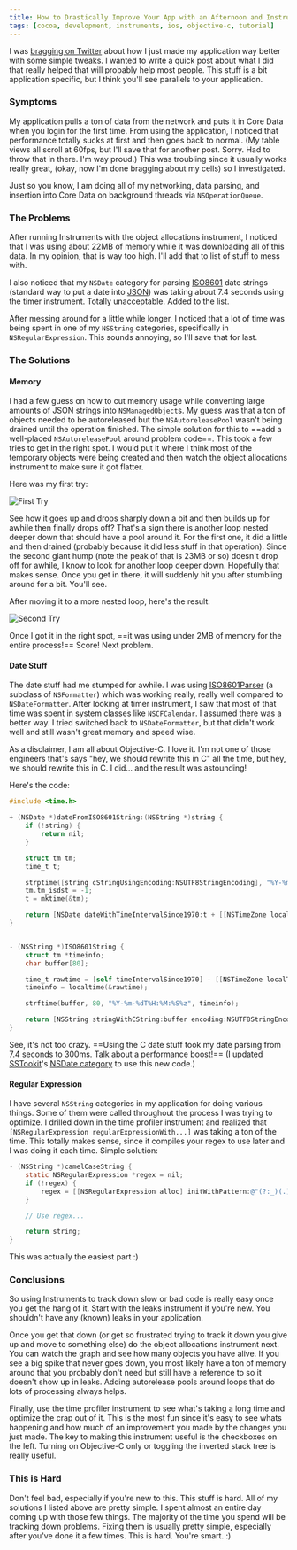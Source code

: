 ```yaml
---
title: How to Drastically Improve Your App with an Afternoon and Instruments
tags: [cocoa, development, instruments, ios, objective-c, tutorial]
---
```


I was [bragging on Twitter](http://twitter.com/#!/samsoffes/status/40214844405710848) about how I just made my application way better with some simple tweaks. I wanted to write a quick post about what I did that really helped that will probably help most people. This stuff is a bit application specific, but I think you'll see parallels to your application.

### Symptoms

My application pulls a ton of data from the network and puts it in Core Data when you login for the first time. From using the application, I noticed that performance totally sucks at first and then goes back to normal. (My table views all scroll at 60fps, but I'll save that for another post. Sorry. Had to throw that in there. I'm way proud.) This was troubling since it usually works really great, (okay, now I'm done bragging about my cells) so I investigated.

Just so you know, I am doing all of my networking, data parsing, and insertion into Core Data on background threads via `NSOperationQueue`.

### The Problems

After running Instruments with the object allocations instrument, I noticed that I was using about 22MB of memory while it was downloading all of this data. In my opinion, that is way too high. I'll add that to list of stuff to mess with.

I also noticed that my `NSDate` category for parsing [ISO8601](http://en.wikipedia.org/wiki/ISO_8601) date strings (standard way to put a date into [JSON](http://en.wikipedia.org/wiki/JSON)) was taking about 7.4 seconds using the timer instrument. Totally unacceptable. Added to the list.

After messing around for a little while longer, I noticed that a lot of time was being spent in one of my `NSString` categories, specifically in `NSRegularExpression`. This sounds annoying, so I'll save that for last.

### The Solutions

#### Memory

I had a few guess on how to cut memory usage while converting large amounts of JSON strings into `NSManagedObject`s. My guess was that a ton of objects needed to be autoreleased but the `NSAutoreleasePool` wasn't being drained until the operation finished. The simple solution for this to ==add a well-placed `NSAutoreleasePool` around problem code==. This took a few tries to get in the right spot. I would put it where I think most of the temporary objects were being created and then watch the object allocations instrument to make sure it got flatter.

Here was my first try:

![First Try](http://assets.samsoff.es/posts/how-to-drastically-improve-your-app-with-an-afternoon-and-instruments/try-1.png)

See how it goes up and drops sharply down a bit and then builds up for awhile then finally drops off? That's a sign there is another loop nested deeper down that should have a pool around it. For the first one, it did a little and then drained (probably because it did less stuff in that operation). Since the second giant hump (note the peak of that is 23MB or so) doesn't drop off for awhile, I know to look for another loop deeper down. Hopefully that makes sense. Once you get in there, it will suddenly hit you after stumbling around for a bit. You'll see.

After moving it to a more nested loop, here's the result:

![Second Try](http://assets.samsoff.es/posts/how-to-drastically-improve-your-app-with-an-afternoon-and-instruments/try-2.png)

Once I got it in the right spot, ==it was using under 2MB of memory for the entire process!== Score! Next problem.

#### Date Stuff

The date stuff had me stumped for awhile. I was using [ISO8601Parser](https://github.com/square/iso8601parser) (a subclass of `NSFormatter`) which was working really, really well compared to `NSDateFormatter`. After looking at timer instrument, I saw that most of that time was spent in system classes like `NSCFCalendar`. I assumed there was a better way. I tried switched back to `NSDateFormatter`, but that didn't work well and still wasn't great memory and speed wise.

As a disclaimer, I am all about Objective-C. I love it. I'm not one of those engineers that's says "hey, we should rewrite this in C" all the time, but hey, we should rewrite this in C. I did... and the result was astounding!

Here's the code:

``` objective-c
#include <time.h>

+ (NSDate *)dateFromISO8601String:(NSString *)string {
    if (!string) {
        return nil;
    }

    struct tm tm;
    time_t t;

    strptime([string cStringUsingEncoding:NSUTF8StringEncoding], "%Y-%m-%dT%H:%M:%S%z", &tm);
    tm.tm_isdst = -1;
    t = mktime(&tm);

    return [NSDate dateWithTimeIntervalSince1970:t + [[NSTimeZone localTimeZone] secondsFromGMT]];
}


- (NSString *)ISO8601String {
    struct tm *timeinfo;
    char buffer[80];

    time_t rawtime = [self timeIntervalSince1970] - [[NSTimeZone localTimeZone] secondsFromGMT];
    timeinfo = localtime(&rawtime);

    strftime(buffer, 80, "%Y-%m-%dT%H:%M:%S%z", timeinfo);

    return [NSString stringWithCString:buffer encoding:NSUTF8StringEncoding];
}
```

See, it's not too crazy. ==Using the C date stuff took my date parsing from 7.4 seconds to 300ms. Talk about a performance boost!== (I updated [SSTookit](http://github.com/samsoffes/sstoolkit)'s [NSDate category](https://github.com/samsoffes/sstoolkit/blob/master/SSToolkit/NSDate%2BSSToolkitAdditions.h) to use this new code.)

#### Regular Expression

I have several `NSString` categories in my application for doing various things. Some of them were called throughout the process I was trying to optimize. I drilled down in the time profiler instrument and realized that `[NSRegularExpression regularExpressionWith...]` was taking a ton of the time. This totally makes sense, since it compiles your regex to use later and I was doing it each time. Simple solution:

``` objective-c
- (NSString *)camelCaseString {
    static NSRegularExpression *regex = nil;
    if (!regex) {
        regex = [[NSRegularExpression alloc] initWithPattern:@"(?:_)(.)" options:0 error:nil];
    }

    // Use regex...

    return string;
}
```

This was actually the easiest part :)

### Conclusions

So using Instruments to track down slow or bad code is really easy once you get the hang of it. Start with the leaks instrument if you're new. You shouldn't have any (known) leaks in your application.

Once you get that down (or get so frustrated trying to track it down you give up and move to something else) do the object allocations instrument next. You can watch the graph and see how many objects you have alive. If you see a big spike that never goes down, you most likely have a ton of memory around that you probably don't need but still have a reference to so it doesn't show up in leaks. Adding autorelease pools around loops that do lots of processing always helps.

Finally, use the time profiler instrument to see what's taking a long time and optimize the crap out of it. This is the most fun since it's easy to see whats happening and how much of an improvement you made by the changes you just made. The key to making this instrument useful is the checkboxes on the left. Turning on Objective-C only or toggling the inverted stack tree is really useful.

### This is Hard

Don't feel bad, especially if you're new to this. This stuff is hard. All of my solutions I listed above are pretty simple. I spent almost an entire day coming up with those few things. The majority of the time you spend will be tracking down problems. Fixing them is usually pretty simple, especially after you've done it a few times. This is hard. You're smart. :)
